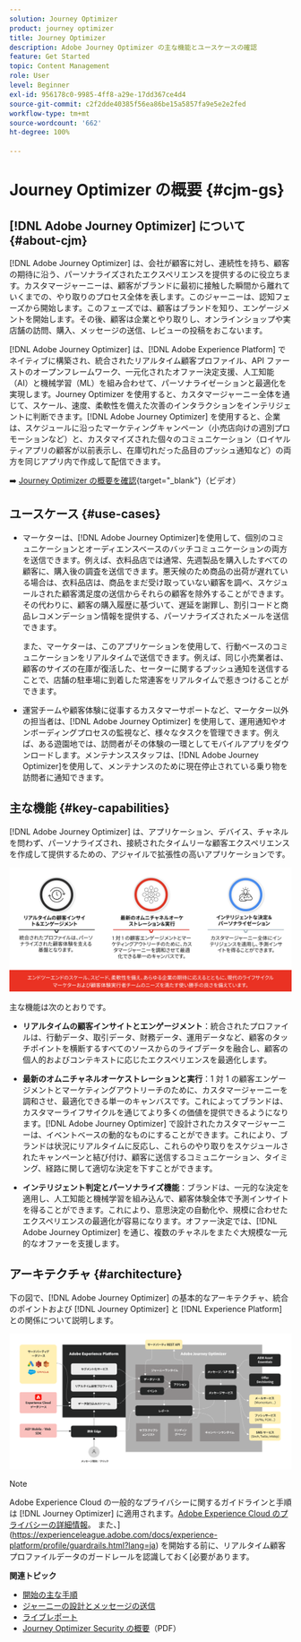 ```yaml
---
solution: Journey Optimizer
product: journey optimizer
title: Journey Optimizer
description: Adobe Journey Optimizer の主な機能とユースケースの確認
feature: Get Started
topic: Content Management
role: User
level: Beginner
exl-id: 956178c0-9985-4ff8-a29e-17dd367ce4d4
source-git-commit: c2f2dde40385f56ea86be15a5857fa9e5e2e2fed
workflow-type: tm+mt
source-wordcount: '662'
ht-degree: 100%

---
```


# Journey Optimizer の概要 {#cjm-gs}

## [!DNL Adobe Journey Optimizer] について {#about-cjm}

[!DNL Adobe Journey Optimizer] は、会社が顧客に対し、連続性を持ち、顧客の期待に沿う、パーソナライズされたエクスペリエンスを提供するのに役立ちます。カスタマージャーニーは、顧客がブランドに最初に接触した瞬間から離れていくまでの、やり取りのプロセス全体を表します。このジャーニーは、認知フェーズから開始します。このフェーズでは、顧客はブランドを知り、エンゲージメントを開始します。その後、顧客は企業とやり取りし、オンラインショップや実店舗の訪問、購入、メッセージの送信、レビューの投稿をおこないます。

[!DNL Adobe Journey Optimizer] は、[!DNL Adobe Experience Platform] でネイティブに構築され、統合されたリアルタイム顧客プロファイル、API ファーストのオープンフレームワーク、一元化されたオファー決定支援、人工知能（AI）と機械学習（ML）を組み合わせて、パーソナライゼーションと最適化を実現します。Journey Optimizer を使用すると、カスタマージャーニー全体を通じて、スケール、速度、柔軟性を備えた次善のインタラクションをインテリジェントに判断できます。[!DNL Adobe Journey Optimizer] を使用すると、企業は、スケジュールに沿ったマーケティングキャンペーン（小売店向けの週別プロモーションなど）と、カスタマイズされた個々のコミュニケーション（ロイヤルティアプリの顧客が以前表示し、在庫切れだった品目のプッシュ通知など）の両方を同じアプリ内で作成して配信できます。

➡️ [Journey Optimizer の概要を確認](https://experienceleague.adobe.com/docs/journey-optimizer-learn/tutorials/introduction-to-journey-optimizer/introduction.html?lang=ja){target="_blank"}（ビデオ）


## ユースケース {#use-cases}

* マーケターは、[!DNL Adobe Journey Optimizer]を使用して、個別のコミュニケーションとオーディエンスベースのバッチコミュニケーションの両方を送信できます。例えば、衣料品店では通常、先週製品を購入したすべての顧客に、購入後の調査を送信できます。悪天候のため商品の出荷が遅れている場合は、衣料品店は、商品をまだ受け取っていない顧客を調べ、スケジュールされた顧客満足度の送信からそれらの顧客を除外することができます。その代わりに、顧客の購入履歴に基づいて、遅延を謝罪し、割引コードと商品レコメンデーション情報を提供する、パーソナライズされたメールを送信できます。

  また、マーケターは、このアプリケーションを使用して、行動ベースのコミュニケーションをリアルタイムで送信できます。例えば、同じ小売業者は、顧客のサイズの在庫が復活した、セーターに関するプッシュ通知を送信することで、店舗の駐車場に到着した常連客をリアルタイムで惹きつけることができます。

* 運営チームや顧客体験に従事するカスタマーサポートなど、マーケター以外の担当者は、[!DNL Adobe Journey Optimizer] を使用して、運用通知やオンボーディングプロセスの監視など、様々なタスクを管理できます。例えば、ある遊園地では、訪問者がその体験の一環としてモバイルアプリをダウンロードします。メンテナンススタッフは、[!DNL Adobe Journey Optimizer]を使用して、メンテナンスのために現在停止されている乗り物を訪問者に通知できます。

## 主な機能 {#key-capabilities}

[!DNL Adobe Journey Optimizer] は、アプリケーション、デバイス、チャネルを問わず、パーソナライズされ、接続されたタイムリーな顧客エクスペリエンスを作成して提供するための、アジャイルで拡張性の高いアプリケーションです。

![](assets/ajo-capabilities.png)

主な機能は次のとおりです。

* **リアルタイムの顧客インサイトとエンゲージメント**：統合されたプロファイルは、行動データ、取引データ、財務データ、運用データなど、顧客のタッチポイントを横断するすべてのソースからのライブデータを融合し、顧客の個人的およびコンテキストに応じたエクスペリエンスを最適化します。

* **最新のオムニチャネルオーケストレーションと実行**：1 対 1 の顧客エンゲージメントとマーケティングアウトリーチのために、カスタマージャーニーを調和させ、最適化できる単一のキャンバスです。これによってブランドは、カスタマーライフサイクルを通じてより多くの価値を提供できるようになります。[!DNL Adobe Journey Optimizer] で設計されたカスタマージャーニーは、イベントベースの動的なものにすることができます。これにより、ブランドは状況にリアルタイムに反応し、これらのやり取りをスケジュールされたキャンペーンと結び付け、顧客に送信するコミュニケーション、タイミング、経路に関して適切な決定を下すことができます。

* **インテリジェント判定とパーソナライズ機能**：ブランドは、一元的な決定を適用し、人工知能と機械学習を組み込んで、顧客体験全体で予測インサイトを得ることができます。これにより、意思決定の自動化や、規模に合わせたエクスペリエンスの最適化が容易になります。オファー決定では、[!DNL Adobe Journey Optimizer] を通じ、複数のチャネルをまたぐ大規模な一元的なオファーを支援します。

## アーキテクチャ {#architecture}

下の図で、[!DNL Adobe Journey Optimizer] の基本的なアーキテクチャ、統合のポイントおよび [!DNL Journey Optimizer] と [!DNL Experience Platform] との関係について説明します。

![](assets/ajo-architecture.png)


>[!NOTE]
>
> Adobe Experience Cloud の一般的なプライバシーに関するガイドラインと手順は [!DNL Journey Optimizer] に適用されます。[Adobe Experience Cloud のプライバシーの詳細情報](https://www.adobe.com/jp/privacy/experience-cloud.html)。
> また、](https://experienceleague.adobe.com/docs/experience-platform/profile/guardrails.html?lang=ja) を開始する前に、リアルタイム顧客プロファイルデータのガードレールを認識しておく[必要があります。


**関連トピック**

* [開始の主な手順](quick-start.md)
* [ジャーニーの設計とメッセージの送信](../building-journeys/journey-gs.md)
* [ライブレポート](../reports/live-report.md)
* [Journey Optimizer Security の概要](https://www.adobe.com/content/dam/cc/en/security/pdfs/AJO_SecurityOverview.pdf)（PDF）
